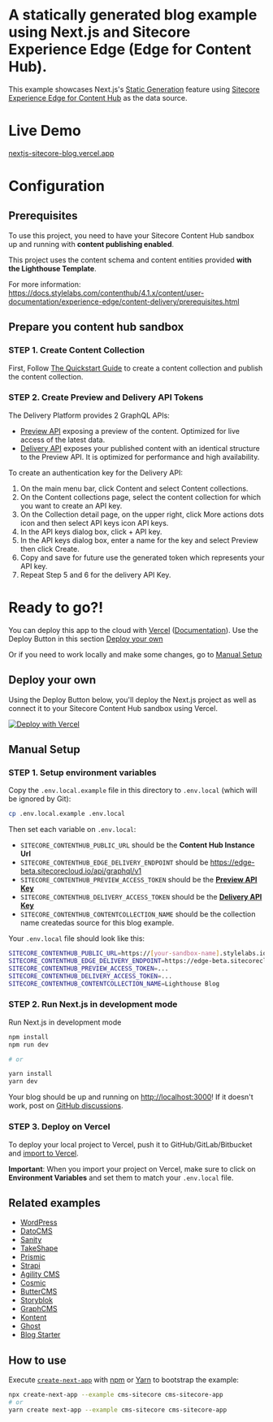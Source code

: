 # A statically generated blog example using Next.js and Sitecore Experience Edge (Edge for Content Hub).

This example showcases Next.js's [Static Generation](https://nextjs.org/docs/basic-features/pages) feature using [Sitecore Experience Edge for Content Hub](https://docs.stylelabs.com/contenthub/4.1.x/content/user-documentation/experience-edge/caas-intro.html) as the data source.

# Live Demo

[nextjs-sitecore-blog.vercel.app](nextjs-sitecore-blog.vercel.app)

# Configuration

## Prerequisites

To use this project, you need to have your Sitecore Content Hub sandbox up and running with **content publishing enabled**.

This project uses the content schema and content entities provided **with the Lighthouse Template**.

For more information: https://docs.stylelabs.com/contenthub/4.1.x/content/user-documentation/experience-edge/content-delivery/prerequisites.html

## Prepare you content hub sandbox

### STEP 1. Create Content Collection

First, Follow [The Quickstart Guide](https://docs.stylelabs.com/contenthub/4.1.x/content/user-documentation/experience-edge/content-delivery/quickstart-guide.html) to create a content collection and publish the content collection.

### STEP 2. Create Preview and Delivery API Tokens

The Delivery Platform provides 2 GraphQL APIs:

- [Preview API](https://docs.stylelabs.com/contenthub/4.1.x/content/user-documentation/experience-edge/content-delivery/apis/preview-api.html) exposing a preview of the content. Optimized for live access of the latest data.
- [Delivery API](https://docs.stylelabs.com/contenthub/4.1.x/content/user-documentation/experience-edge/content-delivery/apis/delivery-api.html) exposes your published content with an identical structure to the Preview API. It is optimized for performance and high availability.

To create an authentication key for the Delivery API:

1. On the main menu bar, click Content and select Content collections.
2. On the Content collections page, select the content collection for which you want to create an API key.
3. On the Collection detail page, on the upper right, click More actions dots icon and then select API keys icon API keys.
4. In the API keys dialog box, click + API key.
5. In the API keys dialog box, enter a name for the key and select Preview then click Create.
6. Copy and save for future use the generated token which represents your API key.
7. Repeat Step 5 and 6 for the delivery API Key.

# Ready to go?!

You can deploy this app to the cloud with [Vercel](https://vercel.com?utm_source=github&utm_medium=readme&utm_campaign=next-example) ([Documentation](https://nextjs.org/docs/deployment)).
Use the Deploy Button in this section [Deploy your own](#deploy-your-own)

Or if you need to work locally and make some changes, go to [Manual Setup](#manual-setup)

## Deploy your own

Using the Deploy Button below, you'll deploy the Next.js project as well as connect it to your Sitecore Content Hub sandbox using Vercel.

[![Deploy with Vercel](https://vercel.com/button)](https://vercel.com/new/clone?repository-url=https%3A%2F%2Fgithub.com%2Fmedkrimi%2Fnextjs-sitecore-blog&env=SITECORE_CONTENTHUB_PUBLIC_URL,SITECORE_CONTENTHUB_EDGE_DELIVERY_ENDPOINT,SITECORE_CONTENTHUB_PREVIEW_ACCESS_TOKEN,SITECORE_CONTENTHUB_DELIVERY_ACCESS_TOKEN,SITECORE_CONTENTHUB_CONTENTCOLLECTION_NAME&project-name=nextjs-blog-sitecore-demo&demo-title=Next.js%20Blog%20Sitecore%20Demo&demo-description=A%20statically%20generated%20blog%20example%20using%20Next.js%20and%20Sitecore%20Experience%20Edge%20for%20Content%20Hub.%20&demo-url=https%3A%2F%2Fnext-js-blog-sitecore-demo.vercel.app&demo-image=https%3A%2F%2Fnext-js-blog-sitecore-demo.vercel.app%2Fpreview.png)

## Manual Setup

### STEP 1. Setup environment variables

Copy the `.env.local.example` file in this directory to `.env.local` (which will be ignored by Git):

```bash
cp .env.local.example .env.local
```

Then set each variable on `.env.local`:

- `SITECORE_CONTENTHUB_PUBLIC_URL` should be the **Content Hub Instance Url**
- `SITECORE_CONTENTHUB_EDGE_DELIVERY_ENDPOINT` should be https://edge-beta.sitecorecloud.io/api/graphql/v1
- `SITECORE_CONTENTHUB_PREVIEW_ACCESS_TOKEN` should be the **[Preview API Key](https://docs.stylelabs.com/contenthub/4.1.x/content/user-documentation/experience-edge/content-delivery/apis/preview-api.html)**
- `SITECORE_CONTENTHUB_DELIVERY_ACCESS_TOKEN` should be the **[Delivery API Key](https://docs.stylelabs.com/contenthub/4.1.x/content/user-documentation/experience-edge/content-delivery/apis/delivery-api.html)**
- `SITECORE_CONTENTHUB_CONTENTCOLLECTION_NAME` should be the collection name createdas source for this blog example.

Your `.env.local` file should look like this:

```bash
SITECORE_CONTENTHUB_PUBLIC_URL=https://[your-sandbox-name].stylelabs.io
SITECORE_CONTENTHUB_EDGE_DELIVERY_ENDPOINT=https://edge-beta.sitecorecloud.io/api/graphql/v1
SITECORE_CONTENTHUB_PREVIEW_ACCESS_TOKEN=...
SITECORE_CONTENTHUB_DELIVERY_ACCESS_TOKEN=...
SITECORE_CONTENTHUB_CONTENTCOLLECTION_NAME=Lighthouse Blog
```

### STEP 2. Run Next.js in development mode

Run Next.js in development mode

```bash
npm install
npm run dev

# or

yarn install
yarn dev
```

Your blog should be up and running on [http://localhost:3000](http://localhost:3000)! If it doesn't work, post on [GitHub discussions](https://github.com/vercel/next.js/discussions).

### STEP 3. Deploy on Vercel

To deploy your local project to Vercel, push it to GitHub/GitLab/Bitbucket and [import to Vercel](https://vercel.com/new?utm_source=github&utm_medium=readme&utm_campaign=next-example).

**Important**: When you import your project on Vercel, make sure to click on **Environment Variables** and set them to match your `.env.local` file.

## Related examples

- [WordPress](/examples/cms-wordpress)
- [DatoCMS](/examples/cms-datocms)
- [Sanity](/examples/cms-sanity)
- [TakeShape](/examples/cms-takeshape)
- [Prismic](/examples/cms-prismic)
- [Strapi](/examples/cms-strapi)
- [Agility CMS](/examples/cms-agilitycms)
- [Cosmic](/examples/cms-cosmic)
- [ButterCMS](/examples/cms-buttercms)
- [Storyblok](/examples/cms-storyblok)
- [GraphCMS](/examples/cms-graphcms)
- [Kontent](/examples/cms-kontent)
- [Ghost](/examples/cms-ghost)
- [Blog Starter](/examples/blog-starter)

## How to use

Execute [`create-next-app`](https://github.com/vercel/next.js/tree/canary/packages/create-next-app) with [npm](https://docs.npmjs.com/cli/init) or [Yarn](https://yarnpkg.com/lang/en/docs/cli/create/) to bootstrap the example:

```bash
npx create-next-app --example cms-sitecore cms-sitecore-app
# or
yarn create next-app --example cms-sitecore cms-sitecore-app
```
